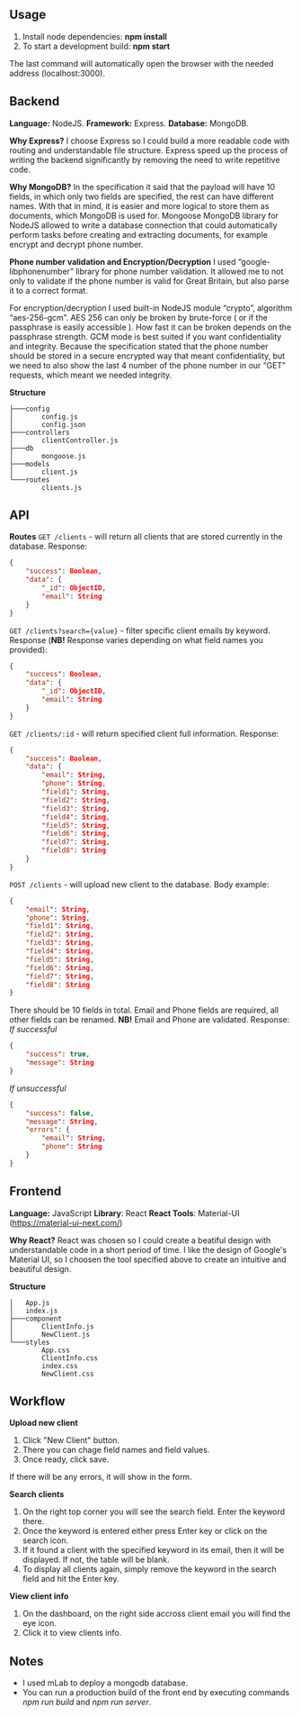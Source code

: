 ## Usage
1) Install node dependencies: **npm install**
2) To start a development build: **npm start**

The last command will automatically open the browser with the needed address (localhost:3000).

## Backend
**Language:** NodeJS.
**Framework:** Express.
**Database:** MongoDB.

**Why Express?**
I choose Express so I could build a more readable code with routing and understandable file structure. Express speed up the process of writing the backend significantly by removing the need to write repetitive code.

**Why MongoDB?**
In the specification it said that the payload will have 10 fields, in which only two fields are specified, the rest can have different names. With that in mind, it is easier and more logical to store them as documents, which MongoDB is used for. Mongoose MongoDB library for NodeJS allowed to write a database connection that could automatically perform tasks before creating and extracting documents, for example encrypt and decrypt phone number.

**Phone number validation and Encryption/Decryption**
I used “google-libphonenumber” library for phone number validation. It allowed me to not only to validate if the phone number is valid for Great Britain, but also parse it to a correct format.

For encryption/decryption I used built-in NodeJS module “crypto”, algorithm “aes-256-gcm”. AES 256 can only be broken by brute-force ( or if the passphrase is easily accessible ). How fast it can be broken depends on the passphrase strength. GCM mode is best suited if you want confidentiality and integrity. Because the specification stated that the phone number should be stored in a secure encrypted way that meant confidentiality, but we need to also show the last 4 number of the phone number in our “GET” requests, which meant we needed integrity.

**Structure**
```
├───config
│       config.js
│       config.json
├───controllers
│       clientController.js
├───db
│       mongoose.js
├───models
│       client.js
└───routes
        clients.js
```

## API
**Routes**
`GET /clients` - will return all clients that are stored currently in the database.
Response:
```json
{
    "success": Boolean,
    "data": {
        "_id": ObjectID,
        "email": String
    }
}
```

`GET /clients?search={value}` - filter specific client emails by keyword.
Response (**NB!** Response varies depending on what field names you provided):
```json
{
    "success": Boolean,
    "data": {
        "_id": ObjectID,
        "email": String
    }
}
```
`GET /clients/:id` - will return specified client full information.
Response:
```json
{
    "success": Boolean,
    "data": {
        "email": String,
        "phone": String,
        "field1": String,
        "field2": String,
        "field3": String,
        "field4": String,
        "field5": String,
        "field6": String,
        "field7": String,
        "field8": String
    }
}
```

`POST /clients` - will upload new client to the database.
Body example:
```json
{
    "email": String,
    "phone": String,
    "field1": String,
    "field2": String,
    "field3": String,
    "field4": String,
    "field5": String,
    "field6": String,
    "field7": String,
    "field8": String
}
```
There should be 10 fields in total. Email and Phone fields are required, all other fields can be renamed. **NB!** Email and Phone are validated.
Response:
*If successful*
```json
{
    "success": true,
    "message": String
}
```
*If unsuccessful*
```json
{
    "success": false,
    "message": String,
    "errors": {
        "email": String,
        "phone": String
    }
}
```

## Frontend
**Language:** JavaScript
**Library**: React
**React Tools**: Material-UI (https://material-ui-next.com/)

**Why React?**
React was chosen so I could create a beatiful design with understandable code in a short period of time. I like the design of Google's Material UI, so I choosen the tool specified above to create an intuitive and beautiful design.

**Structure**
```
│   App.js
│   index.js
├───component
│       ClientInfo.js
│       NewClient.js
└───styles
        App.css
        ClientInfo.css
        index.css
        NewClient.css
```

## Workflow
**Upload new client**
1) Click "New Client" button.
2) There you can chage field names and field values.
3) Once ready, click save.

If there will be any errors, it will show in the form.

**Search clients**
1) On the right top corner you will see the search field. Enter the keyword there.
2) Once the keyword is entered either press Enter key or click on the search icon.
3) If it found a client with the specified keyword in its email, then it will be displayed. If not, the table will be blank.
4) To display all clients again, simply remove the keyword in the search field and hit the Enter key.

**View client info**
1) On the dashboard, on the right side accross client email you will find the eye icon.
2) Click it to view clients info.

## Notes
* I used mLab to deploy a mongodb database.
* You can run a production build of the front end by executing commands *npm run build* and *npm run server*.
